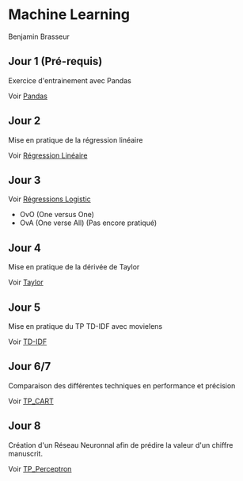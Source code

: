 # Machine Learning

Benjamin Brasseur

## Jour 1 (Pré-requis)
Exercice d'entrainement avec Pandas

Voir [Pandas](./Pandas)

## Jour 2
Mise en pratique de la régression linéaire

Voir [Régression Linéaire](./Linear)

## Jour 3
Voir [Régressions Logistic](./Logistic)

- OvO (One versus One)
- OvA (One verse All) (Pas encore pratiqué)

## Jour 4
Mise en pratique de la dérivée de Taylor

Voir [Taylor](./Taylor)

## Jour 5
Mise en pratique du TP TD-IDF avec movielens

Voir [TD-IDF](./TF-IDF)

## Jour 6/7
Comparaison des différentes techniques en performance et précision

Voir [TP_CART](./TP_CART)

## Jour 8
Création d'un Réseau Neuronnal afin de prédire la valeur d'un chiffre manuscrit.

Voir [TP_Perceptron](./TP_Perceptron)